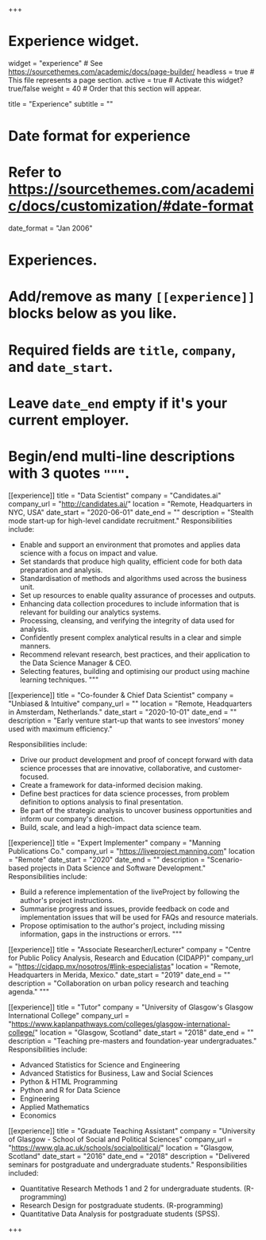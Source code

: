 +++
# Experience widget.
widget = "experience"  # See https://sourcethemes.com/academic/docs/page-builder/
headless = true  # This file represents a page section.
active = true  # Activate this widget? true/false
weight = 40  # Order that this section will appear.

title = "Experience"
subtitle = ""

# Date format for experience
#   Refer to https://sourcethemes.com/academic/docs/customization/#date-format
date_format = "Jan 2006"

# Experiences.
#   Add/remove as many `[[experience]]` blocks below as you like.
#   Required fields are `title`, `company`, and `date_start`.
#   Leave `date_end` empty if it's your current employer.
#   Begin/end multi-line descriptions with 3 quotes `"""`.
[[experience]]
  title = "Data Scientist"
  company = "Candidates.ai"
  company_url = "http://candidates.ai/"
  location = "Remote, Headquarters in NYC, USA"
  date_start = "2020-06-01"
  date_end = ""
  description = "Stealth mode start-up for high-level candidate recruitment."
  Responsibilities include:
  
  * Enable and support an environment that promotes and applies data science with a focus on impact and value.
  * Set standards that produce high quality, efficient code for both data preparation and analysis. 
  * Standardisation of methods and algorithms used across the business unit.
  * Set up resources to enable quality assurance of processes and outputs.
  * Enhancing data collection procedures to include information that is relevant for building our analytics systems.
  * Processing, cleansing, and verifying the integrity of data used for analysis.
  * Confidently present complex analytical results in a clear and simple manners.
  * Recommend relevant research, best practices, and their application to the Data Science Manager & CEO.
  * Selecting features, building and optimising our product using machine learning techniques.
  """

[[experience]]
  title = "Co-founder & Chief Data Scientist"
  company = "Unbiased & Intuitive"
  company_url = ""
  location = "Remote, Headquarters in Amsterdam, Netherlands."
  date_start = "2020-10-01"
  date_end = ""
  description = "Early venture start-up that wants to see investors’ money used with maximum efficiency."
  
   Responsibilities include:
  
  * Drive our product development and proof of concept forward with data science processes that are innovative, collaborative, and customer-focused.
  * Create a framework for data-informed decision making.
  * Define best practices for data science processes, from problem definition to options analysis to final presentation.
  * Be part of the strategic analysis to uncover business opportunities and inform our company's direction.
  * Build, scale, and lead a high-impact data science team.

[[experience]]
  title = "Expert Implementer"
  company = "Manning Publications Co."
  company_url = "https://liveproject.manning.com"
  location = "Remote"
  date_start = "2020"
  date_end = ""
  description = "Scenario-based projects in Data Science and Software Development."
  Responsibilities include:
  
  * Build a reference implementation of the liveProject by following the author's project instructions.
  * Summarise progress and issues, provide feedback on code and implementation issues that will be used for FAQs and resource materials.
  * Propose optimisation to the author's project, including missing information, gaps in the instructions or errors.
  """
  
[[experience]]
  title = "Associate Researcher/Lecturer"
  company = "Centre for Public Policy Analysis, Research and Education (CIDAPP)"
  company_url = "https://cidapp.mx/nosotros/#link-especialistas"
  location = "Remote, Headquarters in Merida, Mexico."
  date_start = "2019"
  date_end = ""
  description = "Collaboration on urban policy research and teaching agenda."
  """
  
  [[experience]]
  title = "Tutor"
  company = "University of Glasgow's Glasgow International College"
  company_url = "https://www.kaplanpathways.com/colleges/glasgow-international-college/"
  location = "Glasgow, Scotland"
  date_start = "2018"
  date_end = ""
  description = "Teaching pre-masters and foundation-year undergraduates."
  Responsibilities include:
 
  * Advanced Statistics for Science and Engineering
  * Advanced Statistics for Business, Law and Social Sciences
  * Python & HTML Programming
  * Python and R for Data Science
  * Engineering
  * Applied Mathematics
  * Economics
 
   
 [[experience]]
  title = "Graduate Teaching Assistant"
  company = "University of Glasgow - School of Social and Political Sciences"
  company_url = "https://www.gla.ac.uk/schools/socialpolitical/"
  location = "Glasgow, Scotland"
  date_start = "2016"
  date_end = "2018"
  description = "Delivered seminars for postgraduate and undergraduate students."
  Responsibilities included:
 
  * Quantitative Research Methods 1 and 2 for undergraduate students. (R-programming)
  * Research Design for postgraduate students. (R-programming)
  * Quantitative Data Analysis for postgraduate students (SPSS).
 
+++

